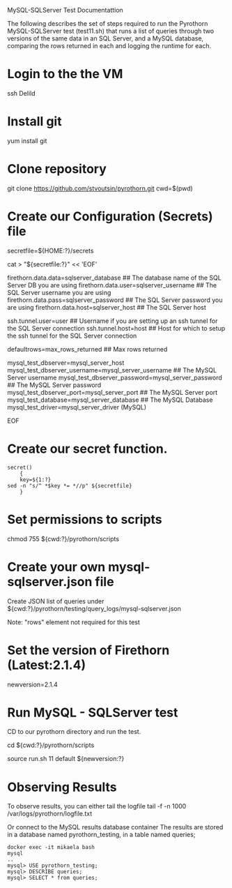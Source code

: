MySQL-SQLServer Test Documentattion

The following describes the set of steps required  to run the Pyrothorn MySQL-SQLServer test (test11.sh) that runs a list of queries
through two versions of the same data in an SQL Server, and a MySQL database, comparing the rows returned in each and logging
the runtime for each.

# Login to the the VM

ssh Delild


# Install git

yum install git


# Clone repository

git clone https://github.com/stvoutsin/pyrothorn.git
cwd=$(pwd)


# Create our Configuration (Secrets) file

secretfile=${HOME:?}/secrets

cat > "${secretfile:?}" << 'EOF'

firethorn.data.data=sqlserver_database ## The database name of the SQL Server DB you are using
firethorn.data.user=sqlserver_username ## The SQL Server username you are using
firethorn.data.pass=sqlserver_password ## The SQL Server password you are using
firethorn.data.host=sqlserver_host ## The SQL Server host


ssh.tunnel.user=user ## Username if you are setting up an ssh tunnel for the SQL Server connection
ssh.tunnel.host=host ## Host for which to setup the ssh tunnel for the SQL Server connection

defaultrows=max_rows_returned ## Max rows returned

mysql_test_dbserver=mysql_server_host
mysql_test_dbserver_username=mysql_server_username ## The MySQL Server username
mysql_test_dbserver_password=mysql_server_password ## The MySQL Server password
mysql_test_dbserver_port=mysql_server_port ## The MySQL Server port
mysql_test_database=mysql_server_database ## The MySQL Database
mysql_test_driver=mysql_server_driver (MySQL) 



EOF


  
# Create our secret function.


    secret()
        {
        key=${1:?}
	sed -n "s/^ *$key *= *//p" ${secretfile}
        }



# Set permissions to scripts

   chmod 755 ${cwd:?}/pyrothorn/scripts




# Create your own mysql-sqlserver.json file 

Create JSON list of queries under ${cwd:?}/pyrothorn/testing/query_logs/mysql-sqlserver.json

Note: "rows" element not required for this test


# Set the version of Firethorn (Latest:2.1.4)

newversion=2.1.4
   


# Run MySQL - SQLServer test

CD to our pyrothorn directory and run the test.

   cd ${cwd:?}/pyrothorn/scripts

   source run.sh 11 default  ${newversion:?}


# Observing Results

To observe results, you can either tail the logfile
    tail -f -n 1000 /var/logs/pyrothorn/logfile.txt

Or connect to the MySQL results database container
The results are stored in a database named pyrothorn_testing, in a table named queries;

    docker exec -it mikaela bash
    mysql
    ..
    mysql> USE pyrothorn_testing;
    mysql> DESCRIBE queries;
    mysql> SELECT * from queries;

